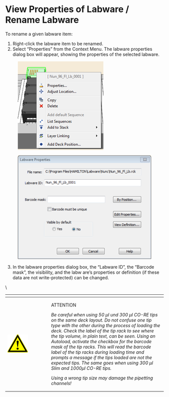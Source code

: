 # View Properties of Labware / Rename Labware

To rename a given labware item:

1. Right-click the labware item to be renamed.
2. Select “Properties” from the Context Menu. The labware properties dialog box will appear, showing the properties of the selected labware.

<div>

<figure><img src="../../.gitbook/assets/image (43) (1) (1).png" alt=""><figcaption></figcaption></figure>

 

<figure><img src="../../.gitbook/assets/image (44) (1) (1).png" alt=""><figcaption></figcaption></figure>

</div>

3. In the labware properties dialog box, the “Labware ID”, the “Barcode mask”, the visibility, and the labw are’s properties or definition (if these data are not write-protected) can be changed.

\


<table data-header-hidden><thead><tr><th width="125"></th><th></th></tr></thead><tbody><tr><td><img src="../../.gitbook/assets/image (9) (1) (1) (1) (1) (1) (1) (1) (1) (1) (1).png" alt="" data-size="original"></td><td><p>ATTENTION</p><p><em>Be careful when using 50 µl und 300 µl CO-RE tips on the same deck layout. Do not confuse one tip type with the other during the process of loading the deck. Check the label of the tip rack to see where the tip volume, in plain text, can be seen. Using an Autoload, activate the checkbox for the barcode mask of the tip racks. This will read the barcode label of the tip racks during loading time and prompts a message if the tips loaded are not the expected tips. The same goes when using 300 µl Slim and 1000µl CO-RE tips.</em></p><p></p><p><em>Using a wrong tip size may damage the pipetting channels!</em></p></td></tr></tbody></table>





##
